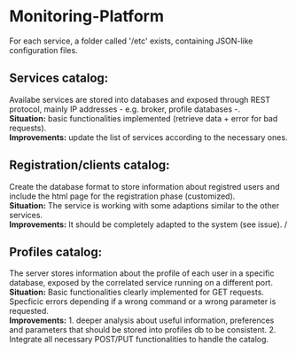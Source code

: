 # Monitoring-Platform
For each service, a folder called '/etc' exists, containing JSON-like configuration files.
## Services catalog: 
Availabe services are stored into databases and exposed through REST protocol, mainly IP addresses - e.g. broker, profile databases -.\
**Situation:** basic functionalities implemented (retrieve data + error for bad requests).\
**Improvements:** update the list of services according to the necessary ones.
## Registration/clients catalog:
Create the database format to store information about registred users and include the html page for the registration phase (customized).\
**Situation:** The service is working with some adaptions similar to the other services.\
**Improvements:** It should be completely adapted to the system (see issue). /
## Profiles catalog:
The server stores information about the profile of each user in a specific database, exposed by the correlated service running on  a different port.\
**Situation:** Basic functionalities clearly implemented for GET requests. Specficic errors depending if a wrong command or a wrong parameter is requested.\
**Improvements:** 1. deeper analysis about useful information, preferences and parameters that should be stored into profiles db to be consistent. 2. Integrate all necessary POST/PUT functionalities to handle the catalog.
